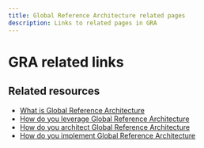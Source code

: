 ```yaml
---
title: Global Reference Architecture related pages
description: Links to related pages in GRA
---
```

# GRA related links

## Related resources

* [What is Global Reference Architecture](../global-reference-architecture/what-is-global-reference-architecture.md)
* [How do you leverage Global Reference Architecture](../global-reference-architecture/how-do-you-leverage-global-reference-architecture.md)
* [How do you architect Global Reference Architecture](../global-reference-architecture/how-do-you-architect-global-reference-architecture.md)
* [How do you implement Global Reference Architecture](../global-reference-architecture/how-do-you-implement-global-reference-architecture.md)
